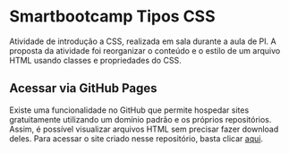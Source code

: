 # Smartbootcamp Tipos CSS
Atividade de introdução a CSS, realizada em sala durante a aula de PI.
A proposta da atividade foi reorganizar o conteúdo e o estilo de um arquivo HTML usando classes e propriedades do CSS.

## Acessar via GitHub Pages
Existe uma funcionalidade no GitHub que permite hospedar sites gratuitamente utilizando um domínio padrão e os próprios repositórios. Assim, é possível visualizar arquivos HTML sem precisar fazer download deles.
Para acessar o site criado nesse repositório, basta clicar [aqui](https://kai-nix.github.io/smartbootcamp-tipos-css/pratica_css.html).
